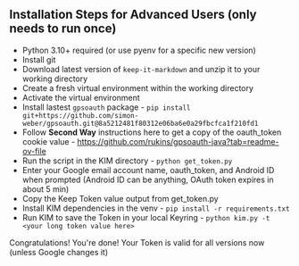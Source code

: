 ## Installation Steps for Advanced Users (only needs to run once)
- Python 3.10+ required (or use pyenv for a specific new version)
- Install git 
- Download latest version of `keep-it-markdown` and unzip it to your working directory
- Create a fresh virtual environment within the working directory 
- Activate the virtual environment 
- Install lastest `gpsoauth` package - `pip install git+https://github.com/simon-weber/gpsoauth.git@8a5212481f80312e06ba6e0a29fbcfca1f210fd1`
- Follow **Second Way** instructions here to get a copy of the oauth_token cookie value - https://github.com/rukins/gpsoauth-java?tab=readme-ov-file
- Run the script in the KIM directory - `python get_token.py`
- Enter your Google email account name, oauth_token, and Android ID when prompted (Android ID can be anything, OAuth token expires in about 5 min)
- Copy the Keep Token value output from get_token.py
- Install KIM dependencies in the venv - `pip install -r requirements.txt`
- Run KIM to save the Token in your local Keyring - `python kim.py -t <your long token value here>`

Congratulations! You're done! Your Token is valid for all versions now (unless Google changes it)  
